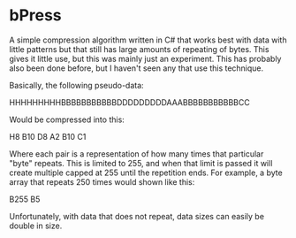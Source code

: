bPress
======

A simple compression algorithm written in C# that works best with data with little patterns but that still has large amounts of repeating of bytes. This gives it little use, but this was mainly just an experiment. This has probably also been done before, but I haven't seen any that use this technique.

Basically, the following pseudo-data:

HHHHHHHHHBBBBBBBBBBBDDDDDDDDDAAABBBBBBBBBBBCC

Would be compressed into this:

H8 B10 D8 A2 B10 C1

Where each pair is a representation of how many times that particular "byte" repeats. This is limited to 255, and when that limit is passed it will create multiple capped at 255 until the repetition ends. For example, a byte array that repeats 250 times would shown like this:

B255 B5

Unfortunately, with data that does not repeat, data sizes can easily be double in size.

